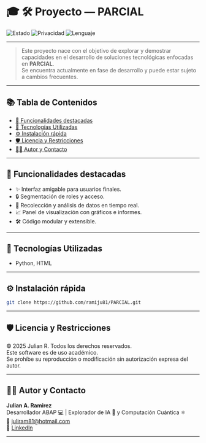 # 🎓 🛠️ Proyecto — PARCIAL

![Estado](https://img.shields.io/badge/Estado-En%20Desarrollo-yellow)
![Privacidad](https://img.shields.io/badge/Uso-Académico-blue)
![Lenguaje](https://img.shields.io/badge/Python-3.10-blue)

---

> Este proyecto nace con el objetivo de explorar y demostrar capacidades en el desarrollo de soluciones tecnológicas enfocadas en **PARCIAL**.  
> Se encuentra actualmente en fase de desarrollo y puede estar sujeto a cambios frecuentes.

---

## 📚 Tabla de Contenidos

- [🚀 Funcionalidades destacadas](#-funcionalidades-destacadas)
- [🧠 Tecnologías Utilizadas](#-tecnologías-utilizadas)
- [⚙️ Instalación rápida](#️-instalación-rápida)
- [🛡️ Licencia y Restricciones](#️-licencia-y-restricciones)
- [🧑‍💻 Autor y Contacto](#-autor-y-contacto)

---

## 🚀 Funcionalidades destacadas

- ✨ Interfaz amigable para usuarios finales.
- 🔒 Segmentación de roles y acceso.
- 📡 Recolección y análisis de datos en tiempo real.
- 📈 Panel de visualización con gráficos e informes.
- 🛠️ Código modular y extensible.

---

## 🧠 Tecnologías Utilizadas

- Python, HTML

---

## ⚙️ Instalación rápida

```bash
git clone https://github.com/ramiju81/PARCIAL.git
```

---

## 🛡️ Licencia y Restricciones

© 2025 Julian R. Todos los derechos reservados.  
Este software es de uso académico.  
Se prohíbe su reproducción o modificación sin autorización expresa del autor.

---

## 🧑‍💻 Autor y Contacto

**Julian A. Ramirez**  
Desarrollador ABAP 💻 | Explorador de IA 🤖 y Computación Cuántica ⚛️  
📧 [juliram81@hotmail.com](mailto:juliram81@hotmail.com)  
🔗 [LinkedIn](https://co.linkedin.com/in/julianramirezc)

---

